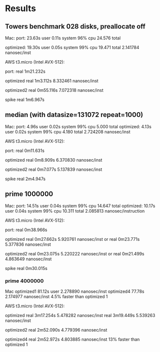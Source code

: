 # Results

## Towers benchmark 028 disks, preallocate off

Mac:
port:
23.63s user 0.11s system 96% cpu 24.576 total

optimized:
19.30s user 0.05s system 99% cpu 19.471 total
2.141784 nanosec/inst

AWS t3.micro (Intel AVX-512):

port:
real	1m21.232s

optimized
real	1m3.112s
8.332461 nanosec/inst

optimized2
real	0m55.116s
7.072318 nanosec/inst


spike
real	1m6.967s

## median (with datasize=131072 repeat=1000)

Mac:
port:
4.96s user 0.02s system 99% cpu 5.000 total
optimized:
4.13s user 0.02s system 99% cpu 4.180 total
2.724208 nanosec/inst

AWS t3.micro (Intel AVX-512):

port:
real	0m11.631s

optimized
real	0m8.909s
6.370830 nanosec/inst

optimized2
real	0m7.077s
5.137839 nanosec/inst

spike
real	2m4.947s


## prime 1000000

Mac:
port:
14.51s user 0.04s system 99% cpu 14.647 total
optimized:
10.17s user 0.04s system 99% cpu 10.311 total
2.085813 nanosec/instruction

AWS t3.micro (Intel AVX-512):

port:
real	0m38.966s

optimized
real	0m27.662s
5.920761 nanosec/inst
or
real	0m23.771s
5.377836 nanosec/inst


optimized2
real	0m23.075s
5.220222 nanosec/inst
or
real	0m21.499s
4.863649 nanosec/inst

spike
real	0m30.015s


### prime 4000000
Mac
optimized1
81.12s user
2.278890 nanosec/inst
optimized4
77.78s
2.174977 nanosec/inst
4.5% faster than optimized 1



AWS t3.micro (Intel AVX-512):

optimized
real	3m17.254s
5.478282 nanosec/inst
real	3m19.449s
5.539263 nanosec/inst

optimized2
real	2m52.090s
4.779396 nanosec/inst

optimized4
real	2m52.972s
4.803885 nanosec/inst
13% faster than optimized 1

